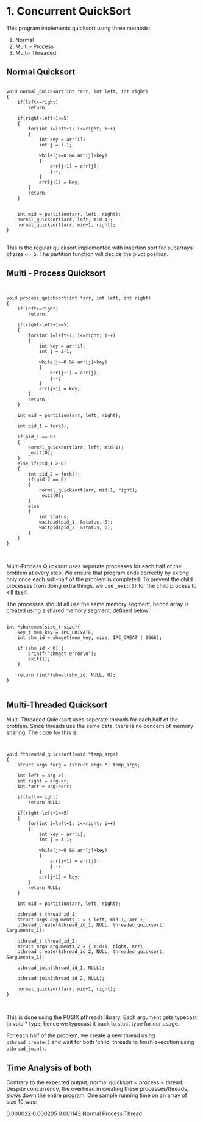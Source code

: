 # 1. Concurrent QuickSort

This program implements quicksort using three methods:

1. Normal
2. Multi - Process
3. Multi- Threaded

## Normal Quicksort

<pre>
<code>
void normal_quicksort(int *arr, int left, int right)
{
    if(left>=right)
        return;
    
    if(right-left+1<=5)
    {
        for(int i=left+1; i<=right; i++)
        {
            int key = arr[i];
            int j = i-1;

            while(j>=0 && arr[j]>key)
            {
                arr[j+1] = arr[j];
                j--;
            }
            arr[j+1] = key;
        }
        return;
    }
    
    
    int mid = partition(arr, left, right);
    normal_quicksort(arr, left, mid-1);
    normal_quicksort(arr, mid+1, right);
}
</code>
</pre>

This is the regular quicksort implemented with insertion sort for subarrays of size <= 5. The partition function will decide the pivot position.

## Multi - Process Quicksort

<pre>
<code>

void process_quicksort(int *arr, int left, int right)
{
    if(left>=right)
        return;

    if(right-left+1<=5)
    {
        for(int i=left+1; i<=right; i++)
        {
            int key = arr[i];
            int j = i-1;

            while(j>=0 && arr[j]>key)
            {
                arr[j+1] = arr[j];
                j--;
            }
            arr[j+1] = key;
        }
        return;
    }
    
    int mid = partition(arr, left, right);

    int pid_1 = fork();

    if(pid_1 == 0)
    {
        normal_quicksort(arr, left, mid-1);
        _exit(0);
    }
    else if(pid_1 > 0)
    {
        int pid_2 = fork();
        if(pid_2 == 0)
        {
            normal_quicksort(arr, mid+1, right);
            _exit(0);
        }
        else
        {
            int status;
            waitpid(pid_1, &status, 0);
            waitpid(pid_2, &status, 0);
        }
    }
}

</code>
</pre>

Multi-Process Quicksort uses seperate processes for each half of the problem at every step. We ensure that program ends correctly by exiting only once each sub-half of the problem is completed. To prevent the child processes from doing extra things, we use <code>_exit(0)</code> for the child process to kill itself.

The processes should all use the same memory segment, hence array is created using a shared memory segment, defined below:

<pre>
<code>
int *sharemem(size_t size){
    key_t mem_key = IPC_PRIVATE;
    int shm_id = shmget(mem_key, size, IPC_CREAT | 0666);

    if (shm_id < 0) {
        printf("shmget error\n");
        exit(1);
    }

    return (int*)shmat(shm_id, NULL, 0);
}
</code>
</pre>

## Multi-Threaded Quicksort

Multi-Threaded Quicksort uses seperate threads for each half of the problem. Since threads use the same data, there is no concern of memory sharing. The code for this is:

<pre>
<code>

void *threaded_quicksort(void *temp_args)
{
    struct args *arg = (struct args *) temp_args;

    int left = arg->l;
    int right = arg->r;
    int *arr = arg->arr;

    if(left>=right)
        return NULL;
    
    if(right-left+1<=5)
    {
        for(int i=left+1; i<=right; i++)
        {
            int key = arr[i];
            int j = i-1;

            while(j>=0 && arr[j]>key)
            {
                arr[j+1] = arr[j];
                j--;
            }
            arr[j+1] = key;
        }
        return NULL;
    }
    
    int mid = partition(arr, left, right);

    pthread_t thread_id_1;
    struct args arguments_1 = { left, mid-1, arr };
    pthread_create(&thread_id_1, NULL, threaded_quicksort, &arguments_1);

    pthread_t thread_id_2;
    struct args arguments_2 = { mid+1, right, arr};
    pthread_create(&thread_id_2, NULL, threaded_quicksort, &arguments_1);

    pthread_join(thread_id_1, NULL);

    pthread_join(thread_id_2, NULL);

    normal_quicksort(arr, mid+1, right);
}

</code>
</pre>

This is done using the POSIX pthreads library. Each argument gets typecast to void * type, hence we typecast it back to stuct type for our usage. 

For each half of the problem, we create a new thread using `pthread_create()` and wait for both 'child' threads to finish execution using `pthread_join()`. 

## Time Analysis of both

Contrary to the expected output, normal quicksort < process < thread. Despite concurrency, the overhead in creating these processes/threads, slows down the entire program. One sample running time on an array of size 10 was:

0.000022 0.000205 0.001143
Normal   Process  Thread